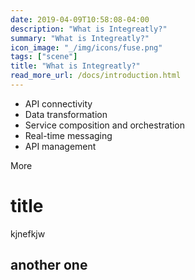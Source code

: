 ```yaml
---
date: 2019-04-09T10:58:08-04:00
description: "What is Integreatly?"
summary: "What is Integreatly?"
icon_image: "_/img/icons/fuse.png"
tags: ["scene"]
title: "What is Integreatly?"
read_more_url: /docs/introduction.html
---
```


- API connectivity
- Data transformation
- Service composition and orchestration
- Real-time messaging
- API management

<!--more-->

More

# title

kjnefkjw

## another one